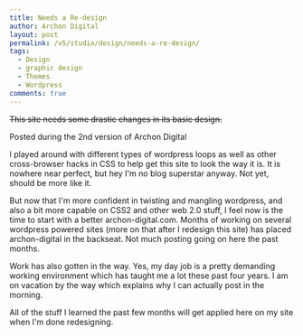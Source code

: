 ```yaml
---
title: Needs a Re-design
author: Archon Digital
layout: post
permalink: /v5/studio/design/needs-a-re-design/
tags:
  - Design
  - graphic design
  - Themes
  - Wordpress
comments: true
---
```

<del datetime="2008-02-10T12:26:13+00:00">This site needs some drastic changes in its basic design.</del>

<span class="attention">Posted during the 2nd version of Archon Digital</span>

I played around with different types of wordpress loops as well as other cross-browser hacks in CSS to help get this site to look the way it is. It is nowhere near perfect, but hey I'm no blog superstar anyway. Not yet, should be more like it.

But now that I'm more confident in twisting and mangling wordpress, and also a bit more capable on CSS2 and other web 2.0 stuff, I feel now is the time to start with a better archon-digital.com. Months of working on several wordpress powered sites (more on that after I redesign this site) has placed archon-digital in the backseat. Not much posting going on here the past months.

Work has also gotten in the way. Yes, my day job is a pretty demanding working environment which has taught me a lot these past four years. I am on vacation by the way which explains why I can actually post in the morning.

All of the stuff I learned the past few months will get applied here on my site when I'm done redesigning.